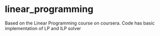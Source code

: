 # linear_programming

Based on the Linear Programming course on coursera.
Code has basic implementation of LP and ILP solver
